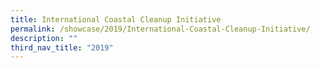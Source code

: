 ```yaml
---
title: International Coastal Cleanup Initiative
permalink: /showcase/2019/International-Coastal-Cleanup-Initiative/
description: ""
third_nav_title: "2019"
---
```

